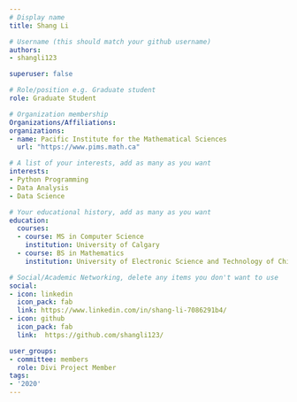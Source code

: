 ```yaml
---
# Display name
title: Shang Li

# Username (this should match your github username)
authors:
- shangli123

superuser: false

# Role/position e.g. Graduate student
role: Graduate Student

# Organization membership
Organizations/Affiliations:
organizations:
- name: Pacific Institute for the Mathematical Sciences
  url: "https://www.pims.math.ca"

# A list of your interests, add as many as you want
interests:
- Python Programming
- Data Analysis
- Data Science

# Your educational history, add as many as you want
education:
  courses:
  - course: MS in Computer Science
    institution: University of Calgary
  - course: BS in Mathematics
    institution: University of Electronic Science and Technology of China

# Social/Academic Networking, delete any items you don't want to use
social:
- icon: linkedin
  icon_pack: fab
  link: https://www.linkedin.com/in/shang-li-7086291b4/
- icon: github
  icon_pack: fab
  link:  https://github.com/shangli123/

user_groups:
- committee: members
  role: Divi Project Member
tags:
- '2020'
---
```

